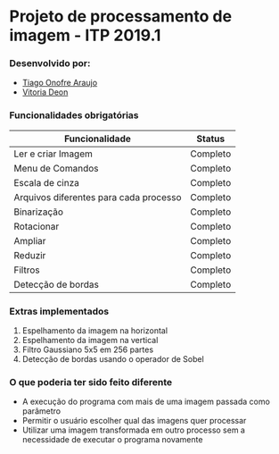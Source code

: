 # Projeto de processamento de imagem - ITP 2019.1

### Desenvolvido por:

* [Tiago Onofre Araujo](https://github.com/OnofreTZK)
* [Vitoria Deon](https://github.com/vickydeon)

### Funcionalidades obrigatórias

Funcionalidade | Status
------------ | -------------
Ler e criar Imagem | Completo
Menu de Comandos | Completo
Escala de cinza | Completo
Arquivos diferentes para cada processo | Completo
Binarização | Completo
Rotacionar  | Completo 
Ampliar | Completo
Reduzir | Completo
Filtros | Completo
Detecção de bordas | Completo

### Extras implementados

1. Espelhamento da imagem na horizontal
1. Espelhamento da imagem na vertical
1. Filtro Gaussiano 5x5 em 256 partes
1. Detecção de bordas usando o operador de Sobel

### O que poderia ter sido feito diferente

* A execução do programa com mais de uma imagem passada como parâmetro
* Permitir o usuário escolher qual das imagens quer processar
* Utilizar uma imagem transformada em outro processo sem a necessidade de executar o programa novamente
